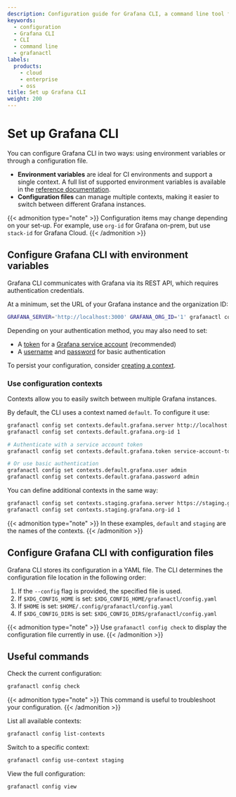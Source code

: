 ```yaml
---
description: Configuration guide for Grafana CLI, a command line tool for managing Grafana resources as code.
keywords:
  - configuration
  - Grafana CLI
  - CLI
  - command line
  - grafanactl
labels:
  products:
    - cloud
    - enterprise
    - oss
title: Set up Grafana CLI
weight: 200
---
```


# Set up Grafana CLI

You can configure Grafana CLI in two ways: using environment variables or through a configuration file.

- **Environment variables** are ideal for CI environments and support a single context. A full list of supported environment variables is available in the [reference documentation](https://github.com/grafana/grafanactl/blob/main/docs/reference/environment-variables/index.md#environment-variables-reference). 
- **Configuration files** can manage multiple contexts, making it easier to switch between different Grafana instances.

{{< admonition type="note" >}}
Configuration items may change depending on your set-up. For example, use `org-id` for Grafana on-prem, but use `stack-id` for Grafana Cloud.
{{< /admonition >}}

## Configure Grafana CLI with environment variables

Grafana CLI communicates with Grafana via its REST API, which requires authentication credentials.

At a minimum, set the URL of your Grafana instance and the organization ID:

```bash
GRAFANA_SERVER='http://localhost:3000' GRAFANA_ORG_ID='1' grafanactl config check
```

Depending on your authentication method, you may also need to set:

- A [token](https://github.com/grafana/grafanactl/blob/main/docs/reference/environment-variables/index.md#grafana_token) for a [Grafana service account](https://grafana.com/docs/grafana/latest/administration/service-accounts/) (recommended)
- A [username](https://github.com/grafana/grafanactl/blob/main/docs/reference/environment-variables/index.md#grafana_user) and [password](https://github.com/grafana/grafanactl/blob/main/docs/reference/environment-variables/index.md#grafana_password) for basic authentication

To persist your configuration, consider [creating a context](#use-configuration-contexts).

### Use configuration contexts 

Contexts allow you to easily switch between multiple Grafana instances. 

By default, the CLI uses a context named `default`. To configure it use:

```bash
grafanactl config set contexts.default.grafana.server http://localhost:3000
grafanactl config set contexts.default.grafana.org-id 1

# Authenticate with a service account token
grafanactl config set contexts.default.grafana.token service-account-token

# Or use basic authentication
grafanactl config set contexts.default.grafana.user admin
grafanactl config set contexts.default.grafana.password admin
```

You can define additional contexts in the same way:

```bash
grafanactl config set contexts.staging.grafana.server https://staging.grafana.example
grafanactl config set contexts.staging.grafana.org-id 1
```

{{< admonition type="note" >}}
In these examples, `default` and `staging` are the names of the contexts.
{{< /admonition >}}

## Configure Grafana CLI with configuration files

Grafana CLI stores its configuration in a YAML file. The CLI determines the configuration file location in the following order:

1. If the `--config` flag is provided, the specified file is used.
2. If `$XDG_CONFIG_HOME` is set:
   `$XDG_CONFIG_HOME/grafanactl/config.yaml`
3. If `$HOME` is set:
   `$HOME/.config/grafanactl/config.yaml`
4. If `$XDG_CONFIG_DIRS` is set:
   `$XDG_CONFIG_DIRS/grafanactl/config.yaml`

{{< admonition type="note" >}}
Use `grafanactl config check` to display the configuration file currently in use.
{{< /admonition >}}

## Useful commands

Check the current configuration:

```bash
grafanactl config check
```

{{< admonition type="note" >}}
This command is useful to troubleshoot your configuration.
{{< /admonition >}}

List all available contexts:

```bash
grafanactl config list-contexts
```

Switch to a specific context:

```bash
grafanactl config use-context staging
```

View the full configuration:

```bash
grafanactl config view
```
